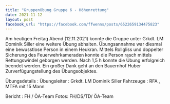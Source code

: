 ```yaml
---
title: "Gruppenübung Gruppe 6 - Höhenrettung"
date: 2021-11-12
layout: post
facebook_url: "https://facebook.com/ffwenns/posts/6522659134475823"
---
```


Am heutigen Freitag Abend (12.11.2021) konnte die Gruppe unter Grkdt. LM Dominik Siller eine weitere Übung abhalten. Übungsannahme war diesmal eine bewusstlose Person in einem Heukran. Mittels Rollgliss und doppelter Sicherung des Feuerwehrkameraden konnte die Person rasch mittels Rettungswindel geborgen werden. Nach 1,5 h konnte die Übung erfolgreich beendet werden. Ein großer Dank geht an den Bauernhof Huber Zurverfügungstellung des Übungsobjektes. 

Übungsdetails :
Übungsleiter : Grkdt. LM Dominik Siller
Fahrzeuge : RFA , MTFA mit 15 Mann 

Bericht : FH / ÖA-Team
Fotos: FH/DS/TD/ ÖA-Team